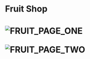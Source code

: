 <h1>Fruit Shop<h1>

![FRUIT_PAGE_ONE](https://github.com/lolopindik/FruitShop/assets/136455904/41dc737b-a9f4-4263-a68c-2dc40f2cf550)

![FRUIT_PAGE_TWO](https://github.com/lolopindik/FruitShop/assets/136455904/4b2df1ae-ac2f-42d4-8210-ac09d7ae7b46)
